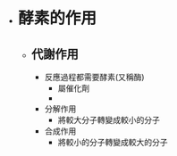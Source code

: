 - # 酵素的作用
	- ## 代謝作用
		- 反應過程都需要酵素(又稱酶)
			- 屬催化劑
			-
		- 分解作用
			- 將較大分子轉變成較小的分子
		- 合成作用
			- 將較小的分子轉變成較大的分子